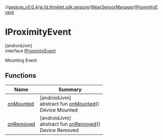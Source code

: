 //[gesture_v0.0.4](../../../../index.md)/[ai.fd.thinklet.sdk.gesture](../../index.md)/[WearSensorManager](../index.md)/[IProximityEvent](index.md)

# IProximityEvent

[androidJvm]\
interface [IProximityEvent](index.md)

Mounting Event

## Functions

| Name | Summary |
|---|---|
| [onMounted](on-mounted.md) | [androidJvm]<br>abstract fun [onMounted](on-mounted.md)()<br>Device Mounted |
| [onRemoved](on-removed.md) | [androidJvm]<br>abstract fun [onRemoved](on-removed.md)()<br>Device Removed |
